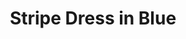 ---
title: Stripe Dress in Blue
price: RUB 5,610

description: Made of soft and natural nude cotton fabric, which feels really nice on your skin. The bottom has a top layer made of subtle transparent net. Loose silhouette gives comfort and freedom of movement. The collar has a button closure on the back.

composition: 90% cotton, 10% polyester
sizes: Available in two sizes (S, M)  
---
